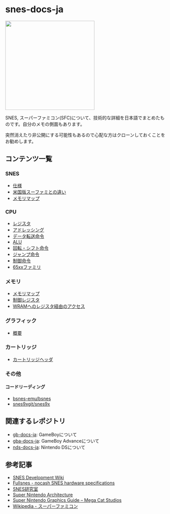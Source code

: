 # snes-docs-ja

<img src="images/Nintendo-Super-Famicom-Set-FL.png" height="280" />

SNES, スーパーファミコン(SFC)について、技術的な詳細を日本語でまとめたものです。自分のメモの側面もあります。

突然消えたり非公開にする可能性もあるので心配な方はクローンしておくことをお勧めします。

## コンテンツ一覧

### SNES

- [仕様](spec.md)
- [米国版スーファミとの違い](sfc_snes.md)
- [メモリマップ](memory/map.md)

### CPU

- [レジスタ](65xx/register.md)
- [アドレッシング](65xx/addressing.md)
- [データ転送命令](65xx/transfer.md)
- [ALU](65xx/alu.md)
- [回転・シフト命令](65xx/rotate_shift.md)
- [ジャンプ命令](65xx/jump.md)
- [制御命令](65xx/control.md)
- [65xxファミリ](65xx/family.md)

### メモリ

- [メモリマップ](memory/map.md)
- [制御レジスタ](memory/control.md)
- [WRAMへのレジスタ経由のアクセス](memory/wram.md)

### グラフィック

- [概要](video/README.md)

### カートリッジ

- [カートリッジヘッダ](cartridge/header.md)

### その他

#### コードリーディング

- [bsnes-emu/bsnes](others/bsnes/README.md)
- [snes9xgit/snes9x](others/snes9x/README.md)

## 関連するレポジトリ

- [gb-docs-ja](https://github.com/pokemium/gb-docs-ja): GameBoyについて
- [gba-docs-ja](https://github.com/pokemium/gba-docs-ja): GameBoy Advanceについて
- [nds-docs-ja](https://github.com/pokemium/nds-docs-ja): Nintendo DSについて

## 参考記事

- [SNES Development Wiki](https://wiki.superfamicom.org/)
- [Fullsnes - nocash SNES hardware specifications](https://problemkaputt.de/fullsnes.htm)
- [SNES研究室](http://hp.vector.co.jp/authors/VA042397/snes/index.html)
- [Super Nintendo Architecture](https://www.copetti.org/writings/consoles/super-nintendo/)
- [Super Nintendo Graphics Guide – Mega Cat Studios](https://megacatstudios.com/blogs/retro-development/super-nintendo-graphic-guide)
- [Wikipedia - スーパーファミコン](https://ja.wikipedia.org/wiki/%E3%82%B9%E3%83%BC%E3%83%91%E3%83%BC%E3%83%95%E3%82%A1%E3%83%9F%E3%82%B3%E3%83%B3)

